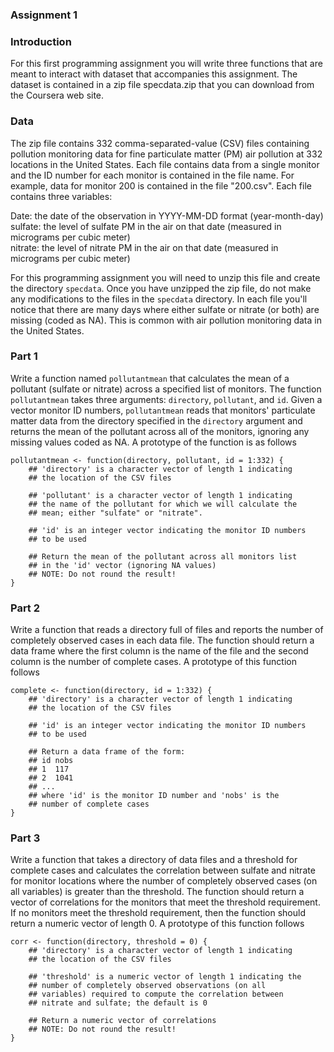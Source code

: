 ### Assignment 1
### Introduction

For this first programming assignment you will write three functions that 
are meant to interact with dataset that accompanies this assignment. The 
dataset is contained in a zip file specdata.zip that you can download 
from the Coursera web site. 

### Data

The zip file contains 332 comma-separated-value (CSV) files containing 
pollution monitoring data for fine particulate matter (PM) air pollution at 
332 locations in the United States. Each file contains data from a single 
monitor and the ID number for each monitor is contained in the file name. 
For example, data for monitor 200 is contained in the file "200.csv". 
Each file contains three variables:

Date: the date of the observation in YYYY-MM-DD format (year-month-day)  
sulfate: the level of sulfate PM in the air on that date (measured in micrograms per cubic meter)  
nitrate: the level of nitrate PM in the air on that date (measured in micrograms per cubic meter)  

For this programming assignment you will need to unzip this file and 
create the directory `specdata`. Once you have unzipped the zip file, 
do not make any modifications to the files in the `specdata` directory. 
In each file you'll notice that there are many days where either sulfate 
or nitrate (or both) are missing (coded as NA). This is common with 
air pollution monitoring data in the United States.

### Part 1
Write a function named `pollutantmean` that calculates the mean of a 
pollutant (sulfate or nitrate) across a specified list of monitors. 
The function `pollutantmean` takes three arguments: `directory`, 
`pollutant`, and `id`. Given a vector monitor ID numbers, 
`pollutantmean` reads that monitors' particulate matter data from 
the directory specified in the `directory` argument and returns 
the mean of the pollutant across all of the monitors, ignoring any 
missing values coded as NA. A prototype of the function is as follows

	pollutantmean <- function(directory, pollutant, id = 1:332) {
        ## 'directory' is a character vector of length 1 indicating
        ## the location of the CSV files

        ## 'pollutant' is a character vector of length 1 indicating
        ## the name of the pollutant for which we will calculate the
        ## mean; either "sulfate" or "nitrate".

        ## 'id' is an integer vector indicating the monitor ID numbers
        ## to be used

        ## Return the mean of the pollutant across all monitors list
        ## in the 'id' vector (ignoring NA values)
        ## NOTE: Do not round the result!
	}
	
### Part 2
Write a function that reads a directory full of files and reports the number of 
completely observed cases in each data file. The function should return a data 
frame where the first column is the name of the file and the second column is 
the number of complete cases. A prototype of this function follows

	complete <- function(directory, id = 1:332) {
        ## 'directory' is a character vector of length 1 indicating
        ## the location of the CSV files

        ## 'id' is an integer vector indicating the monitor ID numbers
        ## to be used
        
        ## Return a data frame of the form:
        ## id nobs
        ## 1  117
        ## 2  1041
        ## ...
        ## where 'id' is the monitor ID number and 'nobs' is the
        ## number of complete cases
	}

### Part 3	
Write a function that takes a directory of data files and a threshold 
for complete cases and calculates the correlation between sulfate and 
nitrate for monitor locations where the number of completely observed 
cases (on all variables) is greater than the threshold. The function 
should return a vector of correlations for the monitors that meet the 
threshold requirement. If no monitors meet the threshold requirement, 
then the function should return a numeric vector of length 0. A 
prototype of this function follows

	corr <- function(directory, threshold = 0) {
        ## 'directory' is a character vector of length 1 indicating
        ## the location of the CSV files

        ## 'threshold' is a numeric vector of length 1 indicating the
        ## number of completely observed observations (on all
        ## variables) required to compute the correlation between
        ## nitrate and sulfate; the default is 0

        ## Return a numeric vector of correlations
        ## NOTE: Do not round the result!
	}

